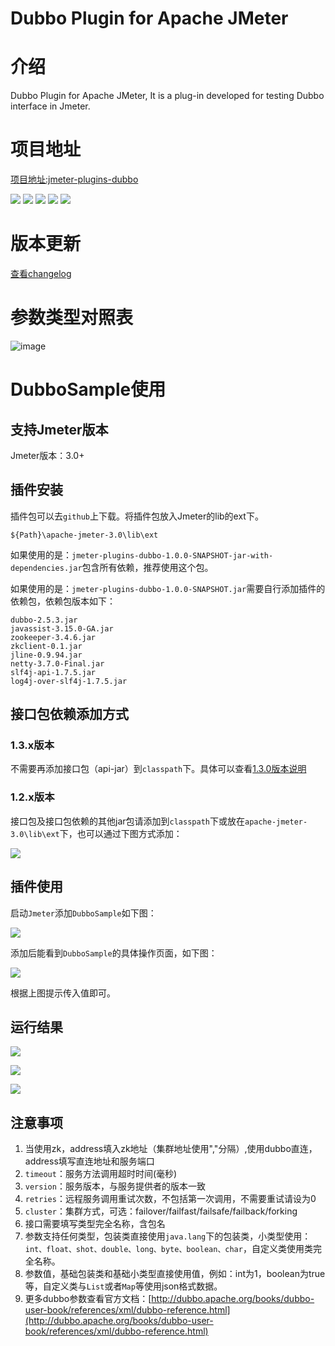 # Dubbo Plugin for Apache JMeter

# 介绍

Dubbo Plugin for Apache JMeter, It is a plug-in developed for testing Dubbo interface in Jmeter.

# 项目地址

[项目地址:jmeter-plugins-dubbo](https://github.com/dubbo/jmeter-plugins-dubbo) 

<a href="https://github.com/dubbo/jmeter-plugins-dubbo/releases"><img src="https://img.shields.io/github/release/dubbo/jmeter-plugins-dubbo.svg?style=social&amp;label=Release"></a>&nbsp;<a href="https://github.com/dubbo/jmeter-plugins-dubbo/stargazers"><img src="https://img.shields.io/github/stars/dubbo/jmeter-plugins-dubbo.svg?style=social&amp;label=Star"></a>&nbsp;<a href="https://github.com/dubbo/jmeter-plugins-dubbo/fork"><img src="https://img.shields.io/github/forks/dubbo/jmeter-plugins-dubbo.svg?style=social&amp;label=Fork"></a>&nbsp;<a href="https://github.com/dubbo/jmeter-plugins-dubbo/watchers"><img src="https://img.shields.io/github/watchers/dubbo/jmeter-plugins-dubbo.svg?style=social&amp;label=Watch"></a> <a href="https://opensource.org/licenses/Apache-2.0"><img src="https://img.shields.io/badge/Apache-2.0-blue.svg"></a>

# 版本更新

[查看changelog](https://github.com/dubbo/jmeter-plugins-dubbo/wiki/changelog)

# 参数类型对照表

![image](https://user-images.githubusercontent.com/3387548/37324055-495fbb50-26c2-11e8-9bfa-3fb0739a5cf6.png)

# DubboSample使用

## 支持Jmeter版本

Jmeter版本：3.0+

## 插件安装

插件包可以去`github`上下载。将插件包放入Jmeter的lib的ext下。

```
${Path}\apache-jmeter-3.0\lib\ext
```

如果使用的是：`jmeter-plugins-dubbo-1.0.0-SNAPSHOT-jar-with-dependencies.jar`包含所有依赖，推荐使用这个包。

如果使用的是：`jmeter-plugins-dubbo-1.0.0-SNAPSHOT.jar`需要自行添加插件的依赖包，依赖包版本如下：

```
dubbo-2.5.3.jar
javassist-3.15.0-GA.jar
zookeeper-3.4.6.jar
zkclient-0.1.jar
jline-0.9.94.jar
netty-3.7.0-Final.jar
slf4j-api-1.7.5.jar
log4j-over-slf4j-1.7.5.jar
```

## 接口包依赖添加方式

### 1.3.x版本

不需要再添加接口包（api-jar）到`classpath`下。具体可以查看[1.3.0版本说明](https://github.com/ningyu1/jmeter-plugins-dubbo/releases/tag/V1.3.0)

### 1.2.x版本

接口包及接口包依赖的其他jar包请添加到`classpath`下或放在`apache-jmeter-3.0\lib\ext`下，也可以通过下图方式添加：

![](https://ningyu1.github.io/site/img/jmeter-plugins-dubbo/3.png)

## 插件使用

启动`Jmeter`添加`DubboSample`如下图：

![](https://ningyu1.github.io/site/img/jmeter-plugins-dubbo/1.png)

添加后能看到`DubboSample`的具体操作页面，如下图：

![](https://ningyu1.github.io/site/img/jmeter-plugins-dubbo/2.png)

根据上图提示传入值即可。

## 运行结果

![](https://ningyu1.github.io/site/img/jmeter-plugins-dubbo/4.png)

![](https://ningyu1.github.io/site/img/jmeter-plugins-dubbo/5.png)

![](https://ningyu1.github.io/site/img/jmeter-plugins-dubbo/6.png)

## 注意事项

1. 当使用zk，address填入zk地址（集群地址使用","分隔）,使用dubbo直连，address填写直连地址和服务端口
2. `timeout`：服务方法调用超时时间(毫秒)
3. `version`：服务版本，与服务提供者的版本一致
4. `retries`：远程服务调用重试次数，不包括第一次调用，不需要重试请设为0
5. `cluster`：集群方式，可选：failover/failfast/failsafe/failback/forking
6. 接口需要填写类型完全名称，含包名
7. 参数支持任何类型，包装类直接使用`java.lang`下的包装类，小类型使用：`int、float、shot、double、long、byte、boolean、char`，自定义类使用类完全名称。
8. 参数值，基础包装类和基础小类型直接使用值，例如：int为1，boolean为true等，自定义类与`List`或者`Map`等使用json格式数据。
9. 更多dubbo参数查看官方文档：[http://dubbo.apache.org/books/dubbo-user-book/references/xml/dubbo-reference.html](http://dubbo.apache.org/books/dubbo-user-book/references/xml/dubbo-reference.html)

